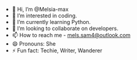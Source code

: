 - 👋 Hi, I’m @Melsia-max
- 👀 I’m interested in coding.
- 🌱 I’m currently learning Python.
- 💞️ I’m looking to collaborate on developers.
- 📫 How to reach me - mels.sam4@outlook.com
- 😄 Pronouns: She
- ⚡ Fun fact: Techie, Writer, Wanderer

<!---
Melsia-max/Melsia-max is a ✨ special ✨ repository because its `README.md` (this file) appears on your GitHub profile.
You can click the Preview link to take a look at your changes.
--->
